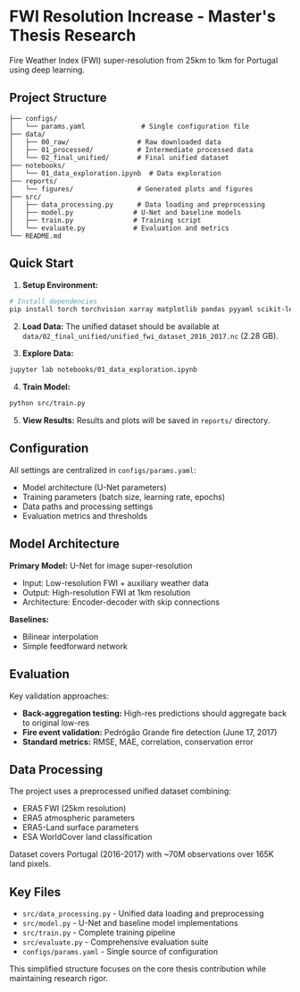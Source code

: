 # FWI Resolution Increase - Master's Thesis Research

Fire Weather Index (FWI) super-resolution from 25km to 1km for Portugal using deep learning.

## Project Structure

```
├── configs/
│   └── params.yaml              # Single configuration file
├── data/
│   ├── 00_raw/                 # Raw downloaded data
│   ├── 01_processed/           # Intermediate processed data  
│   └── 02_final_unified/       # Final unified dataset
├── notebooks/
│   └── 01_data_exploration.ipynb  # Data exploration
├── reports/
│   └── figures/                # Generated plots and figures
├── src/
│   ├── data_processing.py      # Data loading and preprocessing
│   ├── model.py               # U-Net and baseline models
│   ├── train.py               # Training script
│   └── evaluate.py            # Evaluation and metrics
└── README.md
```

## Quick Start

1. **Setup Environment:**
```bash
# Install dependencies
pip install torch torchvision xarray matplotlib pandas pyyaml scikit-learn scipy seaborn tqdm
```

2. **Load Data:**
The unified dataset should be available at `data/02_final_unified/unified_fwi_dataset_2016_2017.nc` (2.28 GB).

3. **Explore Data:**
```bash
jupyter lab notebooks/01_data_exploration.ipynb
```

4. **Train Model:**
```bash
python src/train.py
```

5. **View Results:**
Results and plots will be saved in `reports/` directory.

## Configuration

All settings are centralized in `configs/params.yaml`:
- Model architecture (U-Net parameters)
- Training parameters (batch size, learning rate, epochs)
- Data paths and processing settings
- Evaluation metrics and thresholds

## Model Architecture

**Primary Model:** U-Net for image super-resolution
- Input: Low-resolution FWI + auxiliary weather data
- Output: High-resolution FWI at 1km resolution
- Architecture: Encoder-decoder with skip connections

**Baselines:** 
- Bilinear interpolation
- Simple feedforward network

## Evaluation

Key validation approaches:
- **Back-aggregation testing:** High-res predictions should aggregate back to original low-res
- **Fire event validation:** Pedrógão Grande fire detection (June 17, 2017)
- **Standard metrics:** RMSE, MAE, correlation, conservation error

## Data Processing

The project uses a preprocessed unified dataset combining:
- ERA5 FWI (25km resolution)
- ERA5 atmospheric parameters  
- ERA5-Land surface parameters
- ESA WorldCover land classification

Dataset covers Portugal (2016-2017) with ~70M observations over 165K land pixels.

## Key Files

- `src/data_processing.py` - Unified data loading and preprocessing
- `src/model.py` - U-Net and baseline model implementations  
- `src/train.py` - Complete training pipeline
- `src/evaluate.py` - Comprehensive evaluation suite
- `configs/params.yaml` - Single source of configuration

This simplified structure focuses on the core thesis contribution while maintaining research rigor.